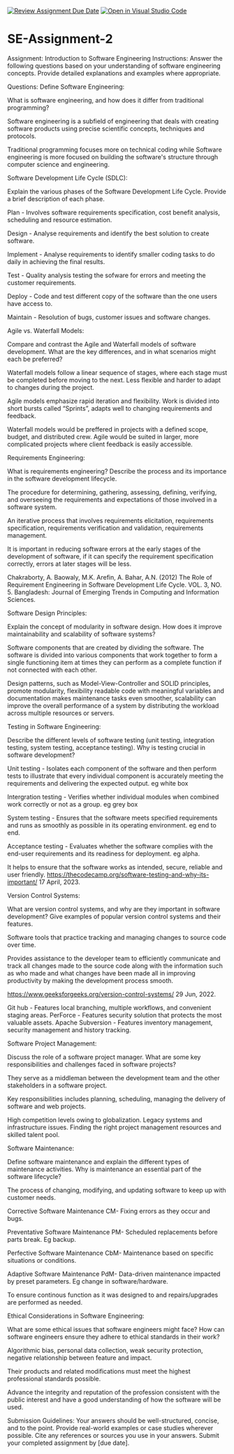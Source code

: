 [![Review Assignment Due Date](https://classroom.github.com/assets/deadline-readme-button-24ddc0f5d75046c5622901739e7c5dd533143b0c8e959d652212380cedb1ea36.svg)](https://classroom.github.com/a/-ucQIGTc)
[![Open in Visual Studio Code](https://classroom.github.com/assets/open-in-vscode-718a45dd9cf7e7f842a935f5ebbe5719a5e09af4491e668f4dbf3b35d5cca122.svg)](https://classroom.github.com/online_ide?assignment_repo_id=15221107&assignment_repo_type=AssignmentRepo)
# SE-Assignment-2
Assignment: Introduction to Software Engineering
Instructions:
Answer the following questions based on your understanding of software engineering concepts. Provide detailed explanations and examples where appropriate.

Questions:
Define Software Engineering:

What is software engineering, and how does it differ from traditional programming?

Software engineering is a subfield of engineering that deals with creating software products using precise scientific concepts, techniques and protocols.  

Traditional programming focuses more on technical coding while Software engineering is more focused on building the software's structure through computer science and engineering.

Software Development Life Cycle (SDLC):

Explain the various phases of the Software Development Life Cycle. Provide a brief description of each phase.

Plan - Involves software requirements specification, cost benefit analysis, scheduling and resource estimation.

Design - Analyse requirements and identify the best solution to create software.

Implement - Analyse requirements to identify smaller coding tasks to do daily in achieving the final results.

Test - Quality analysis testing the sofware for errors and meeting the customer requirements.

Deploy - Code and test different copy of the software than the one users have access to.

Maintain - Resolution of bugs, customer issues and software changes.


Agile vs. Waterfall Models:

Compare and contrast the Agile and Waterfall models of software development. What are the key differences, and in what scenarios might each be preferred?

Waterfall models follow a linear sequence of stages, where each stage must be completed before moving to the next. Less flexible and harder to adapt to changes during the project. 

Agile models emphasize rapid iteration and flexibility. Work is divided into short bursts called “Sprints”, adapts well to changing requirements and feedback. 

Waterfall models would be preffered in projects with a defined scope, budget, and distributed crew. Agile would be suited in larger, more complicated projects where client feedback is easily accessible. 


Requirements Engineering:

What is requirements engineering? Describe the process and its importance in the software development lifecycle.

The procedure for determining, gathering, assessing, defining, verifying, and overseeing the requirements and expectations of those involved in a software system. 

An iterative process that involves requirements elicitation, requirements specification, requirements verification and validation, requirements management.

It is important in reducing software errors at the early stages of the development of software, if it can specify the requirement specification correctly, errors at later stages will be less.

Chakraborty, A. Baowaly, M.K. Arefin, A. Bahar, A.N. (2012) The Role of Requirement Engineering in Software Development Life Cycle. VOL. 3, NO. 5. Bangladesh: Journal of Emerging Trends in Computing and Information Sciences.


Software Design Principles:

Explain the concept of modularity in software design. How does it improve maintainability and scalability of software systems?

Software components that are created by dividing the software. The software is divided into various components that work together to form a single functioning item at times they can perform as a complete function if not connected with each other.

Design patterns, such as Model-View-Controller and SOLID principles, promote modularity, flexibility readable code with meaningful variables and documentation makes maintenance tasks even smoother, scalability can improve the overall performance of a system by distributing the workload across multiple resources or servers.


Testing in Software Engineering:

Describe the different levels of software testing (unit testing, integration testing, system testing, acceptance testing). Why is testing crucial in software development?

Unit testing - Isolates each component of the software and then perform tests to illustrate that every individual component is accurately meeting the requirements and delivering the expected output. eg white box

Intergration testing - Verifies whether individual modules when combined work correctly or not as a group. eg grey box

System testing - Ensures that the software meets specified requirements and runs as smoothly as possible in its operating environment. eg end to end.

Acceptance testing - Evaluates whether the software complies with the end-user requirements and its readiness for deployment. eg alpha. 

It helps to ensure that the software works as intended, secure, reliable and user friendly. 
https://thecodecamp.org/software-testing-and-why-its-important/ 17 April, 2023.


Version Control Systems:

What are version control systems, and why are they important in software development? Give examples of popular version control systems and their features.

Software tools that practice tracking and managing changes to source code over time.

Provides assistance to the developer team to efficiently communicate and track all changes made to the source code along with the information such as who made and what changes have been made all in improving productivity by making the development process smooth.

https://www.geeksforgeeks.org/version-control-systems/ 29 Jun, 2022. 

Git hub - Features local branching, multiple workflows, and convenient staging areas.
PerForce - Features security solution that protects the most valuable assets.
Apache Subversion - Features inventory management, security management and history tracking.

Software Project Management:

Discuss the role of a software project manager. What are some key responsibilities and challenges faced in software projects?

They serve as a middleman between the development team and the other stakeholders in a software project.

Key responsibilities includes planning, scheduling, managing the delivery of software and web projects.

High competition levels owing to globalization.
Legacy systems and infrastructure issues. 
Finding the right project management resources and skilled talent pool.

Software Maintenance:

Define software maintenance and explain the different types of maintenance activities. Why is maintenance an essential part of the software lifecycle?

The process of changing, modifying, and updating software to keep up with customer needs. 

Corrective Software Maintenance CM- Fixing errors as they occur and bugs.  

Preventative Software Maintenance PM- Scheduled replacements before parts break. Eg backup.  

Perfective Software Maintenance CbM- Maintenance based on specific situations or conditions.  

Adaptive Software Maintenance PdM- Data-driven maintenance impacted by preset parameters. Eg change in software/hardware.  

To ensure continous function as it was designed to and repairs/upgrades are performed as needed.


Ethical Considerations in Software Engineering:

What are some ethical issues that software engineers might face? How can software engineers ensure they adhere to ethical standards in their work?

Algorithmic bias, personal data collection, weak security protection, negative relationship between feature and impact. 

Their products and related modifications must meet the highest professional standards possible.  

Advance the integrity and reputation of the profession consistent with the public interest and have a good understanding of how the software will be used. 



Submission Guidelines:
Your answers should be well-structured, concise, and to the point.
Provide real-world examples or case studies wherever possible.
Cite any references or sources you use in your answers.
Submit your completed assignment by [due date].

